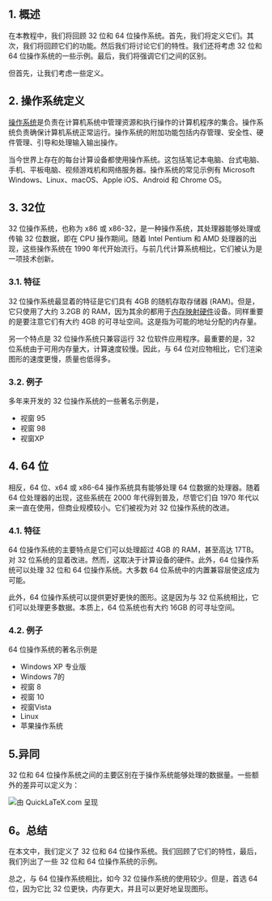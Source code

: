 ## 1. 概述

在本教程中，我们将回顾 32 位和 64 位操作系统。首先，我们将定义它们。其次，我们将回顾它们的功能。然后我们将讨论它们的特性。我们还将考虑 32 位和 64 位操作系统的一些示例。最后，我们将强调它们之间的区别。

但首先，让我们考虑一些定义。

## 2. 操作系统定义

[操作系统](https://www.baeldung.com/cs/os-types#overview)是负责在计算机系统中管理资源和执行操作的计算机程序的集合。操作系统负责确保计算机系统正常运行。操作系统的附加功能包括内存管理、安全性、硬件管理、引导和处理输入输出操作。

当今世界上存在的每台计算设备都使用操作系统。这包括笔记本电脑、台式电脑、手机、平板电脑、视频游戏机和网络服务器。操作系统的常见示例有 Microsoft Windows、Linux、macOS、Apple iOS、Android 和 Chrome OS。

## 3. 32位

32 位操作系统，也称为 x86 或 x86-32，是一种操作系统，其处理器能够处理或传输 32 位数据，即在 CPU 操作期间。随着 Intel Pentium 和 AMD 处理器的出现，这些操作系统在 1990 年代开始流行。与前几代计算系统相比，它们被认为是一项技术创新。

### 3.1. 特征

32 位操作系统最显着的特征是它们具有 4GB 的随机存取存储器 (RAM)。但是，它只使用了大约 3.2GB 的 RAM，因为其余的都用于[内存映射硬件](https://en.wikipedia.org/wiki/Memory-mapped_I/O)设备。同样重要的是要注意它们有大约 4GB 的可寻址空间。这是指为可能的地址分配的内存量。

另一个特点是 32 位操作系统只兼容运行 32 位软件应用程序。最重要的是，32 位系统由于可用内存量大，计算速度较慢。因此，与 64 位对应物相比，它们渲染图形的速度更慢，质量也低得多。

### 3.2. 例子

多年来开发的 32 位操作系统的一些著名示例是，

-   视窗 95
-   视窗 98
-   视窗XP

## 4. 64 位

相反，64 位、x64 或 x86-64 操作系统具有能够处理 64 位数据的处理器。随着 64 位处理器的出现，这些系统在 2000 年代得到普及，尽管它们自 1970 年代以来一直在使用，但商业规模较小。它们被视为对 32 位操作系统的改进。

### 4.1. 特征

64 位操作系统的主要特点是它们可以处理超过 4GB 的 RAM，甚至高达 17TB。对 32 位系统的显着改进。然而，这取决于计算设备的硬件。此外，64 位操作系统可以处理 32 位和 64 位操作系统。大多数 64 位系统中的内置兼容层使这成为可能。

此外，64 位操作系统可以提供更好更快的图形。这是因为与 32 位系统相比，它们可以处理更多数据。本质上，64 位系统也有大约 16GB 的可寻址空间。

### 4.2. 例子

64 位操作系统的著名示例是

-   Windows XP 专业版
-   Windows 7的
-   视窗 8
-   视窗 10
-   视窗Vista
-   Linux
-   苹果操作系统

## 5.异同

32 位和 64 位操作系统之间的主要区别在于操作系统能够处理的数据量。一些额外的差异可以定义为：

![由 QuickLaTeX.com 呈现](https://www.baeldung.com/wp-content/ql-cache/quicklatex.com-247e5dab423d230ce42b9a2ce9bd1563_l3.svg)

## 6。总结

在本文中，我们定义了 32 位和 64 位操作系统。我们回顾了它们的特性，最后，我们列出了一些 32 位和 64 位操作系统的示例。

总之，与 64 位操作系统相比，如今 32 位操作系统的使用较少。但是，首选 64 位，因为它比 32 位更快，内存更大，并且可以更好地呈现图形。